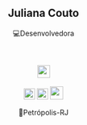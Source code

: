  <h2 align="center">Juliana Couto  </h2> 

<div align="center">💻Desenvolvedora</div>



<div align="center"><br><img style="width: 15px;" src="https://api.iconify.design/logos:figma.svg"></div>
<div align="center"><br><img style="width: 25px;" src="https://api.iconify.design/logos:java.svg"><div>
<div align="center"> <br> <img style="width: 22px;" src="https://api.iconify.design/logos:html-5.svg"> <img style="width: 22px;" src="https://api.iconify.design/logos:css-3.svg">  <img style="width: 26px;" src="https://api.iconify.design/logos:javascript.svg"></div>

📍Petrópolis-RJ

<!--
**JuCouto/JuCouto** is a ✨ _special_ ✨ repository because its `README.md` (this file) appears on your GitHub profile.

Here are some ideas to get you started:
https://api.iconify.design/logos:react.svg


<img src="https://api.iconify.design/logos:javascript.svg">
<img src="https://api.iconify.design/codicon:book.svg">
<img src="https://api.iconify.design/logos:java.svg">
📚 Estudando HTML, CSS, JavaScript e React.
- 🔭 I’m currently working on ...
- 🌱 I’m currently learning ...
- 👯 I’m looking to collaborate on ...
- 🤔 I’m looking for help with ...
- 💬 Ask me about ...
- 📫 How to reach me: ...
- 😄 Pronouns: ...
- ⚡ Fun fact: ...
-->
